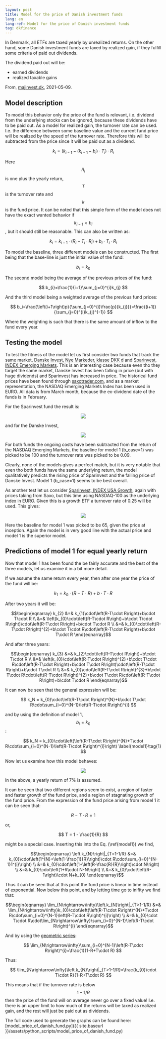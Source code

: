 ```yaml
---
layout: post
title: Model for the price of Danish investment funds
lang: en
lang-ref: Model for the price of Danish investment funds
tag: dkfinance
---
```


In Denmark, all ETFs are taxed yearly by unrealized returns.
On the other hand, some Danish investment funds are taxed by realized gain, if they fulfill some criteria of paid out dividends.

The dividend paid out will be:

* earned dividends
* realized taxable gains

From, [majinvest.dk](https://majinvest.dk/invester-med-maj-invest/ofte-stillede-spoergsmaal/hvordan-udloddes-udbytte/), 2021-05-09.

## Model description

To model this behavior only the price of the fund is relevant, i.e. dividend from the underlying stocks can be ignored, because these dividends have to be paid out.
As a model for realized gain, the turnover rate can be used.
I.e. the difference between some baseline value and the current fund price will be realized by the speed of the turnover rate.
Therefore this will be subtracted from the price since it will be paid out as a dividend.

$$ k_{i}=\left(k_{i-1}-\left(k_{i-1}-b_{i}\right)\cdot T_{i}\right)\cdot R_{i} $$

Here $$R_i$$ is one plus the yearly return, $$T$$ is the turnover rate and $$k$$ is the fund price.
It can be noted that this simple form of the model does not have the exact wanted behavior if $$k_{i-1}<b_{i}$$, but it should still be reasonable.
This can also be written as:

$$ k_{i}=k_{i-1}\cdot\left(R_{i}-T_{i}\cdot R_{i}\right)+b_{i}\cdot T_{i}\cdot R_{i} $$

To model the baseline, three different models can be constructed.
The first being that the base-line is just the initial value of the fund:

$$ b_i=k_0 $$

The second model being the average of the previous prices of the fund:

$$ b_{i}=\frac{1}{i+1}\sum_{j=0}^{i}k_{j} $$

And the third model being a weighted average of the previous fund prices:

$$ b_i=\frac{\left(i+1\right)p}{\sum_{j=0}^{i}\frac{p}{k_{j}}}=\frac{(i+1)}{\sum_{j=0}^{i}k_{j}^{-1}} $$

Where the weighting is such that there is the same amount of inflow to the fund every year.

## Testing the model

To test the fitness of the model let us first consider two funds that track the same market, [Danske Invest, Nye Markeder, klasse DKK d](https://www.danskeinvest.dk/w/show_funds.product?p_nId=75&p_nFundgroup=75&p_nFund=1019) and [Sparinvest, INDEX Emerging Markets](https://www.sparinvestindex.dk/afdelinger/alle%20afdelinger/index%20emerging%20markets.aspx).
This is an interesting case because even tho they target the same market, Danske Invest has been falling in price (but with huge dividends) and Sparinvest has increased in price.
The historical fund prices have been found through [saxotrader.com](https://www.saxotrader.com/), and as a market representation, the NASDAQ Emerging Markets Index has been used in EURO. All data is from March month, because the ex-dividend date of the funds is in February.

For the Sparinvest fund the result is:

<p align="center">
<img src="{{ site.baseurl }}/assets/plots/sparinvest_em.svg">
</p>

and for the Danske Invest,

<p align="center">
<img src="{{ site.baseurl }}/assets/plots/danskeinvest_em.svg">
</p>

For both funds the ongoing costs have been subtracted from the return of the NASDAQ Emerging Markets, the baseline for model 1 (b_case=1) was picked to be 100 and the turnover rate was picked to be 0.09.

Clearly, none of the models gives a perfect match, but it is very notable that even tho both funds have the same underlying return, the model qualitatively predicts the rising price of Sparinvest and the falling price of Danske Invest.
Model 1 (b_case=1) seems to be best overall.

As another test let us consider [Sparinvest, INDEX USA Growth](https://www.sparinvest.dk/afdelinger/indeks/index%20usa%20growth.aspx), again with prices taking from Saxo, but this time using NASDAQ-100 as the underlying index in EURO.
Given this is a growth ETF a turnover rate of 0.25 will be used.
This gives:

<p align="center">
<img src="{{ site.baseurl }}/assets/plots/sparinvest_growth.svg">
</p>

Here the baseline for model 1 was picked to be 65, given the price at inception.
Again the model is in very good line with the actual price and model 1 is the superior model.

## Predictions of model 1 for equal yearly return

Now that model 1 has been found the be fairly accurate and the best of the three models, let us examine it in a bit more detail.

If we assume the same return every year, then after one year the price of the fund will be:

$$ k_{1} = k_{0}\cdot\left(R-T\cdot R\right)+b\cdot T\cdot R $$

After two years it will be:

$$\begin{eqnarray}
k_{2} &=& k_{1}\cdot\left(R-T\cdot R\right)+b\cdot T\cdot R \\
 &=& \left(k_{0}\cdot\left(R-T\cdot R\right)+b\cdot T\cdot R\right)\cdot\left(R-T\cdot R\right)+b\cdot T\cdot R \\
 &=& k_{0}\cdot\left(R-T\cdot R\right)^{2}+b\cdot T\cdot R\cdot\left(R-T\cdot R\right)+b\cdot T\cdot R
\end{eqnarray}$$

And after three years:

$$\begin{eqnarray}
k_{3} &=& k_{2}\cdot\left(R-T\cdot R\right)+b\cdot T\cdot R \\
 &=& \left(k_{0}\cdot\left(R-T\cdot R\right)^{2}+b\cdot T\cdot R\cdot\left(R-T\cdot R\right)+b\cdot T\cdot R\right)\cdot\left(R-T\cdot R\right)+b\cdot T\cdot R \\
 &=& k_{0}\cdot\left(R-T\cdot R\right)^{3}+b\cdot T\cdot R\cdot\left(R-T\cdot R\right)^{2}+b\cdot T\cdot R\cdot\left(R-T\cdot R\right)+b\cdot T\cdot R
\end{eqnarray}$$

It can now be seen that the general expression will be:

$$ k_N = k_{0}\cdot\left(R-T\cdot R\right)^{N}+b\cdot T\cdot R\cdot\sum_{i=0}^{N-1}\left(R-T\cdot R\right)^{i} $$

and by using the definition of model 1, $$b_i = k_0$$:

$$ k_N = k_{0}\cdot\left(\left(R-T\cdot R\right)^{N}+T\cdot R\cdot\sum_{i=0}^{N-1}\left(R-T\cdot R\right)^{i}\right) \label{model1}\tag{1} $$

Now let us examine how this model behaves:

<p align="center">
<img src="{{ site.baseurl }}/assets/plots/model1_behaviour.svg">
</p>

In the above, a yearly return of 7% is assumed.

It can be seen that two different regions seem to exist, a region of faster and faster growth of the fund price, and a region of stagnating growth of the fund price.
From the expression of the fund price arising from model 1 it can be seen that:

$$ R-T\cdot R = 1 $$

or,

$$ T = 1 - \frac{1}{R} $$

might be a special case.
Inserting this into the Eq. (\ref{model1}) we find,

$$\begin{eqnarray}
\left.k_{N}\right|_{T=1-1/R} &=& k_{0}\cdot\left(1^{N}+\left(1-\frac{1}{R}\right)\cdot R\cdot\sum_{i=0}^{N-1}1^{i}\right) \\
 &=& k_{0}\cdot\left(1+\left(R-\frac{R}{R}\right)\cdot N\right) \\
 &=& k_{0}\cdot\left(1+R\cdot N-N\right) \\
 &=& k_{0}\cdot\left(R-1\right)\cdot N+k_{0}
\end{eqnarray}$$

Thus it can be seen that at this point the fund price is linear in time instead of exponential.
Now below this point, and by letting time go to inifity we find that:

$$\begin{eqnarray}
\lim_{N\rightarrow\infty}\left.k_{N}\right|_{T>1-1/R} &=& \lim_{N\rightarrow\infty}k_{0}\cdot\left(\left(R-T\cdot R\right)^{N}+T\cdot R\cdot\sum_{i=0}^{N-1}\left(R-T\cdot R\right)^{i}\right) \\
 &=& k_{0}\cdot T\cdot R\cdot\lim_{N\rightarrow\infty}\sum_{i=0}^{N-1}\left(R-T\cdot R\right)^{i}
\end{eqnarray}$$

And by using the [geometric series](https://en.wikipedia.org/wiki/Geometric_series):

$$ \lim_{N\rightarrow\infty}\sum_{i=0}^{N-1}\left(R-T\cdot R\right)^{i}=\frac{1}{1-R+T\cdot R} $$

Thus:

$$ \lim_{N\rightarrow\infty}\left.k_{N}\right|_{T>1-1/R}=\frac{k_{0}\cdot T\cdot R}{1-R+T\cdot R} $$

This means that if the turnover rate is below $$1-1/R$$ then the price of the fund will on average never go over a fixed value!
I.e. there is an upper limit to how much of the returns will be taxed as realized gain, and the rest will just be paid out as dividends.

The full code used to generate the graphs can be found here: [model_price_of_danish_fund.py]({{ site.baseurl }}/assets/python_scripts/model_price_of_danish_fund.py)
